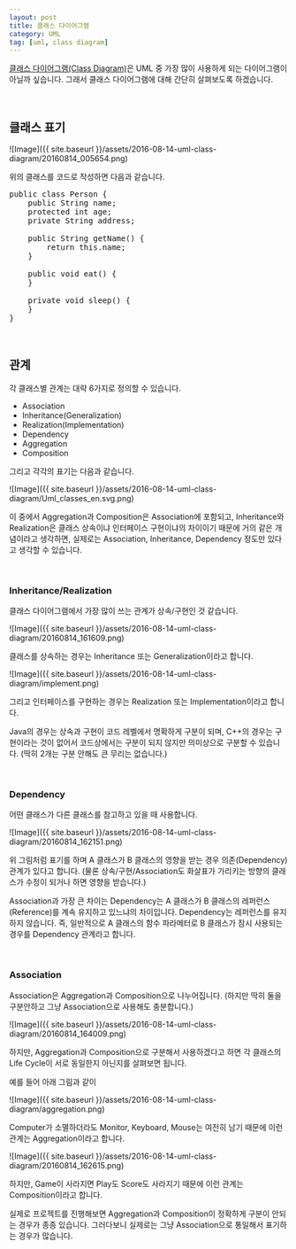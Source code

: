 ```yaml
---
layout: post
title: 클래스 다이어그램
category: UML
tag: [uml, class diagram]
---
```


[클래스 다이어그램(Class Diagram)](https://en.wikipedia.org/wiki/Class_diagram)은 UML 중 가장 많이 사용하게 되는 다이어그램이 아닐까 싶습니다.
그래서 클래스 다이어그램에 대해 간단히 살펴보도록 하겠습니다.

<br>

## 클래스 표기


![Image]({{ site.baseurl }}/assets/2016-08-14-uml-class-diagram/20160814_005654.png)

위의 클래스를 코드로 작성하면 다음과 같습니다. 


<pre class="prettyprint">
public class Person {
	public String name;
	protected int age;
	private String address;
	
	public String getName() {
		return this.name;
	}
	
	public void eat() {
	}
	
	private void sleep() {
	}
}
</pre>


<br>

## 관계

각 클래스별 관계는 대략 6가지로 정의할 수 있습니다.

* Association
* Inheritance(Generalization)
* Realization(Implementation)
* Dependency
* Aggregation
* Composition

그리고 각각의 표기는 다음과 같습니다.

![Image]({{ site.baseurl }}/assets/2016-08-14-uml-class-diagram/Uml_classes_en.svg.png)

이 중에서 Aggregation과 Composition은 Association에 포함되고,
Inheritance와 Realization은 클래스 상속이냐 인터페이스 구현이냐의 차이이기 때문에
거의 같은 개념이라고 생각하면,
실제로는 Association, Inheritance, Dependency 정도만 있다고 생각할 수 있습니다.

<br>


### Inheritance/Realization

클래스 다이어그램에서 가장 많이 쓰는 관계가 상속/구현인 것 같습니다.

![Image]({{ site.baseurl }}/assets/2016-08-14-uml-class-diagram/20160814_161609.png)

클래스를 상속하는 경우는 Inheritance 또는 Generalization이라고 합니다.

![Image]({{ site.baseurl }}/assets/2016-08-14-uml-class-diagram/implement.png)

그리고 인터페이스를 구현하는 경우는 Realization 또는 Implementation이라고 합니다.

Java의 경우는 상속과 구현이 코드 레벨에서 명확하게 구분이 되며,
C++의 경우는 구현이라는 것이 없어서 코드상에서는 구분이 되지 않지만 의미상으로 
구분할 수 있습니다. (딱히 2개는 구분 안해도 큰 무리는 없습니다.)

<br>


### Dependency

어떤 클래스가 다른 클래스를 참고하고 있을 때 사용합니다.

![Image]({{ site.baseurl }}/assets/2016-08-14-uml-class-diagram/20160814_162151.png)

위 그림처럼 표기를 하며 A 클래스가 B 클래스의 영향을 받는 경우 의존(Dependency) 관계가 
있다고 합니다. (물론 상속/구현/Association도 화살표가 가리키는 방향의 클래스가 수정이 되거나
하면 영향을 받습니다.)

Association과 가장 큰 차이는 Dependency는 A 클래스가 B 클래스의 레퍼런스(Reference)를
계속 유지하고 있느냐의 차이입니다. Dependency는 레퍼런스를 유지하지 않습니다.
즉, 일반적으로 A 클래스의 함수 파라메터로 B 클래스가 잠시 사용되는 경우를 Dependency 관계라고
합니다.

<br>

### Association

Association은 Aggregation과 Composition으로 나누어집니다.
(하지만 딱히 둘을 구분안하고 그냥 Association으로 사용해도 충분합니다.)

![Image]({{ site.baseurl }}/assets/2016-08-14-uml-class-diagram/20160814_164009.png)

하지만, Aggregation과 Composition으로 구분해서 사용하겠다고 하면 
각 클래스의 Life Cycle이 서로 동일한지 아닌지를 살펴보면 됩니다.

예를 들어 아래 그림과 같이

![Image]({{ site.baseurl }}/assets/2016-08-14-uml-class-diagram/aggregation.png)

Computer가 소멸하더라도 Monitor, Keyboard, Mouse는 여전히 남기 때문에 
이런 관계는 Aggregation이라고 합니다.


![Image]({{ site.baseurl }}/assets/2016-08-14-uml-class-diagram/20160814_162615.png)

하지만, Game이 사라지면 Play도 Score도 사라지기 때문에 이런 관계는 Composition이라고 합니다.

실제로 프로젝트를 진행해보면 Aggregation과 Composition이 정확하게 구분이 안되는 
경우가 종종 있습니다. 
그러다보니 실제로는 그냥 Association으로 통일해서 표기하는 경우가 많습니다.